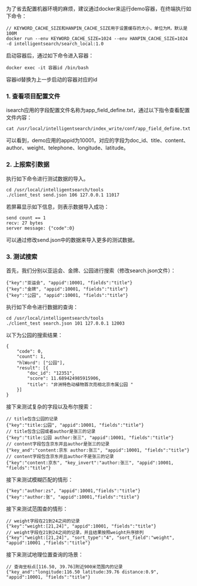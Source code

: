 为了省去配置机器环境的麻烦，建议通过docker来运行demo容器，在终端执行如下命令：  
```
// KEYWORD_CACHE_SIZE和HANPIN_CACHE_SIZE用于设置缓存的大小，单位为M，默认是100M
docker run --env KEYWORD_CACHE_SIZE=1024 --env HANPIN_CACHE_SIZE=1024 -d intelligentsearch/search_local:1.0
```
启动容器后，通过如下命令进入容器：  
```
docker exec -it 容器id /bin/bash

```
容器id替换为上一步启动的容器对应的id

### 1. 查看项目配置文件

isearch应用的字段配置文件名称为app_field_define.txt，通过以下指令查看配置文件内容：
```
cat /usr/local/intelligentsearch/index_write/conf/app_field_define.txt
```
可以看到，demo应用的appid为10001，对应的字段为doc_id、title、content、author、weight、telephone、longitude、latitude。

### 2. 上报索引数据

执行如下命令进行测试数据的导入。
```
cd /usr/local/intelligentsearch/tools
./client_test send.json 106 127.0.0.1 11017
```
若屏幕显示如下信息，则表示数据导入成功：
```
send count == 1
recv: 27 bytes
server message: {"code":0}
```
可以通过修改send.json中的数据来导入更多的测试数据。

### 3. 测试搜索

首先，我们分别以亚运会、金牌、公园进行搜索（修改search.json文件）：
```
{"key":"亚运会", "appid":10001, "fields":"title"}
{"key":"金牌", "appid":10001, "fields":"title"}
{"key":"公园", "appid":10001, "fields":"title"}
```
执行如下命令进行数据的查询：
```
cd /usr/local/intelligentsearch/tools
./client_test search.json 101 127.0.0.1 12003
```
以下为公园的搜索结果：
```
{
	"code": 0,
	"count": 1,
	"hlWord": ["公园"],
	"result": [{
		"doc_id": "12351",
		"score": 11.689424985915906,
		"title": "非洲特色动植物首次亮相北京市属公园 "
	}]
}
```
接下来测试复杂的字段以及布尔搜索：
```
// title包含公园的记录
{"key":"title:公园", "appid":10001, "fields":"title"}
// title包含公园或者author是张三的记录
{"key":"title:公园 author:张三", "appid":10001, "fields":"title"}
// content字段包含京东并且author是张三的记录
{"key_and":"content:京东 author:张三", "appid":10001, "fields":"title"}
// content字段包含京东并且author不是张三的记录
{"key":"content:京东", "key_invert":"author:张三", "appid":10001, "fields":"title"}
```
接下来测试模糊匹配的情形：
```
{"key":"author:zs", "appid":10001,"fields":"title"}
{"key":"author:张", "appid":10001,"fields":"title"}
```
接下来测试范围查的情形：
```
// weight字段在21到24之间的记录
{"key":"weight:[21,24]", "appid":10001, "fields":"title"}
// weight字段在21到24之间的记录，并且结果按照weight升序排列
{"key":"weight:[21,24]", "sort_type":"4", "sort_field":"weight", "appid":10001 ,"fields":"title"}
```
接下来测试地理位置查询的场景：
```
// 查询坐标点[116.50, 39.76]附近900米范围内的记录
{"key_and":"longitude:116.50 latitude:39.76 distance:0.9", "appid":10001, "fields":"title"}
```